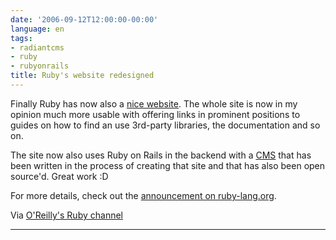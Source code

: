 ```yaml
---
date: '2006-09-12T12:00:00-00:00'
language: en
tags:
- radiantcms
- ruby
- rubyonrails
title: Ruby's website redesigned
---
```



Finally Ruby has now also a [nice website](http://www.ruby-lang.org/en/). The whole site is now in my opinion much more usable with offering links in prominent positions to guides on how to find an use 3rd-party libraries, the documentation and so on. 

The site now also uses Ruby on Rails in the backend with a [CMS](http://radiantcms.org/) that has been written in the process of creating that site and that has also been open source'd. Great work :D

For more details, check out the [announcement on ruby-lang.org](http://www.ruby-lang.org/en/news/2006/09/12/site-launch-at-last/).

Via [O'Reilly's Ruby channel](http://www.oreillynet.com/ruby/blog/2006/09/new_ruby_web_site_is_officiall.html) 

-------------------------------

